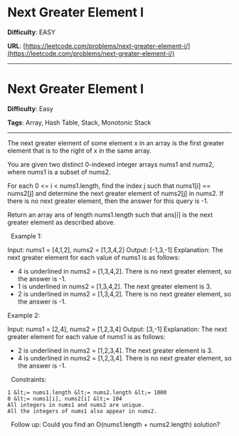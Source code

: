 # Next Greater Element I

**Difficulty**: EASY

**URL**: [https://leetcode.com/problems/next-greater-element-i/](https://leetcode.com/problems/next-greater-element-i/)

---

# Next Greater Element I

**Difficulty**: Easy

**Tags**: Array, Hash Table, Stack, Monotonic Stack

---

The next greater element of some element x in an array is the first greater element that is to the right of x in the same array.

You are given two distinct 0-indexed integer arrays nums1 and nums2, where nums1 is a subset of nums2.

For each 0 &lt;= i &lt; nums1.length, find the index j such that nums1[i] == nums2[j] and determine the next greater element of nums2[j] in nums2. If there is no next greater element, then the answer for this query is -1.

Return an array ans of length nums1.length such that ans[i] is the next greater element as described above.

&nbsp;
Example 1:


Input: nums1 = [4,1,2], nums2 = [1,3,4,2]
Output: [-1,3,-1]
Explanation: The next greater element for each value of nums1 is as follows:
- 4 is underlined in nums2 = [1,3,4,2]. There is no next greater element, so the answer is -1.
- 1 is underlined in nums2 = [1,3,4,2]. The next greater element is 3.
- 2 is underlined in nums2 = [1,3,4,2]. There is no next greater element, so the answer is -1.


Example 2:


Input: nums1 = [2,4], nums2 = [1,2,3,4]
Output: [3,-1]
Explanation: The next greater element for each value of nums1 is as follows:
- 2 is underlined in nums2 = [1,2,3,4]. The next greater element is 3.
- 4 is underlined in nums2 = [1,2,3,4]. There is no next greater element, so the answer is -1.


&nbsp;
Constraints:


	1 &lt;= nums1.length &lt;= nums2.length &lt;= 1000
	0 &lt;= nums1[i], nums2[i] &lt;= 104
	All integers in nums1 and nums2 are unique.
	All the integers of nums1 also appear in nums2.


&nbsp;
Follow up: Could you find an O(nums1.length + nums2.length) solution?

